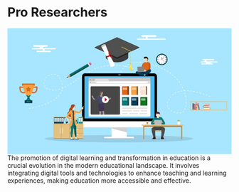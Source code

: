 # Pro Researchers

<img align="right" src="./blogs/images/tch.-in-education.jpg">

The promotion of digital learning and transformation in education is a crucial evolution in the modern educational landscape. It involves integrating digital tools and technologies to enhance teaching and learning experiences, making education more accessible and effective.